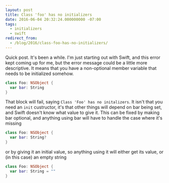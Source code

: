 ```yaml
---
layout: post
title: Class 'foo' has no initializers
date: 2016-06-04 20:32:24.000000000 -07:00
tags:
  - initializers
  - swift
redirect_from:
  - /blog/2016/class-foo-has-no-initializers/
---
```


Quick post. It's been a while. I'm just starting out with Swift, and this error kept coming up for me, but the error message could be a little more descriptive. It means that you have a non-optional member variable that needs to be initialized somehow.

```swift
class Foo: NSObject {
  var bar: String
}
```

That block will fail, saying `Class 'Foo' has no initalizers`. It isn't that you need an `init` custructor, it's that other things will depend on bar being set, and Swift doesn't know what value to give it. This can be fixed by making bar optional, and anything using bar will have to handle the case where it's missing

```swift
class Foo: NSObject {
  var bar: String?
}
```

or by giving it an initial value, so anything using it will either get its value, or (in this case) an empty string

```swift
class Foo: NSObject {
  var bar: String = ""
}
```
